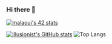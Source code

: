 ### Hi there 👋

<!--
**illusionist99/illusionist99** is a ✨ _special_ ✨ repository because its `README.md` (this file) appears on your GitHub profile.

Here are some ideas to get you started:
- 📫 How to reach me: 
- 🔭 I’m currently working on ...
- 🌱 I’m currently learning ...
- 👯 I’m looking to collaborate on ...
- 🤔 I’m looking for help with ...
- 💬 Ask me about ...
- 📫 How to reach me: ...
- 😄 Pronouns: ...
- ⚡ Fun fact: ...
-->
  [![malaoui's 42 stats](https://badge42.vercel.app/api/v2/cljrbv7rc002108mcwxuhiyyy/stats?cursusId=21&coalitionId=78)](https://github.com/JaeSeoKim/badge42)

  
[![illusionist's GitHub stats](https://github-readme-stats.vercel.app/api?username=illusionist99&token=E8R7D5D5858)](https://github.com/anuraghazra/github-readme-stats)  ![Top Langs](https://github-readme-stats.vercel.app/api/top-langs/?username=illusionist99&hide_progress=true&token=E8R7D5D5858)
